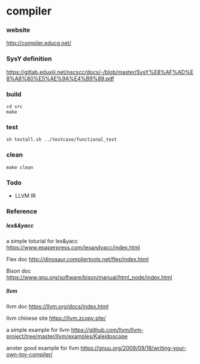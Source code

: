 # compiler

### website
http://compiler.educg.net/

### SysY definition
https://gitlab.eduxiji.net/nscscc/docs/-/blob/master/SysY%E8%AF%AD%E8%A8%80%E5%AE%9A%E4%B9%89.pdf


### build
```
cd src
make
```

### test
```
sh testall.sh ../testcase/functional_test
```

### clean
```
make clean
```

### Todo

- LLVM IR


### Reference

##### lex&&yacc

a simple toturial for lex&yacc
https://www.epaperpress.com/lexandyacc/index.html

Flex doc
http://dinosaur.compilertools.net/flex/index.html

Bison doc
https://www.gnu.org/software/bison/manual/html_node/index.html

##### llvm

llvm doc
https://llvm.org/docs/index.html

llvm chinese site
https://llvm.zcopy.site/

a simple example for llvm
https://github.com/llvm/llvm-project/tree/master/llvm/examples/Kaleidoscope


anoter good example for llvm
https://gnuu.org/2009/09/18/writing-your-own-toy-compiler/
